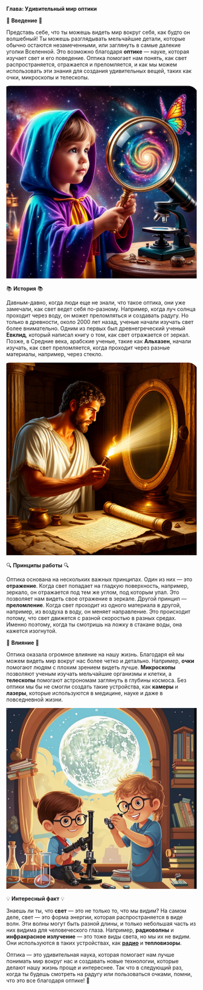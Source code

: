 **Глава: Удивительный мир оптики**

🌟 **Введение** 🌟

Представь себе, что ты можешь видеть мир вокруг себя, как будто он волшебный! Ты можешь разглядывать мельчайшие детали, которые обычно остаются незамеченными, или заглянуть в самые далекие уголки Вселенной. Это возможно благодаря **оптике** — науке, которая изучает свет и его поведение. Оптика помогает нам понять, как свет распространяется, отражается и преломляется, и как мы можем использовать эти знания для создания удивительных вещей, таких как очки, микроскопы и телескопы.

![Волшебный взгляд на мир](media/optic/introduction.png)

📚 **История** 📚

Давным-давно, когда люди еще не знали, что такое оптика, они уже замечали, как свет ведет себя по-разному. Например, когда луч солнца проходит через воду, он может преломляться и создавать радугу. Но только в древности, около 2000 лет назад, ученые начали изучать свет более внимательно. Одним из первых был древнегреческий ученый **Евклид**, который написал книгу о том, как свет отражается от зеркал. Позже, в Средние века, арабские ученые, такие как **Альхазен**, начали изучать, как свет преломляется, когда проходит через разные материалы, например, через стекло.

![Евклид и зеркала](media/optic/history.png)

🔍 **Принципы работы** 🔍

Оптика основана на нескольких важных принципах. Один из них — это **отражение**. Когда свет попадает на гладкую поверхность, например, зеркало, он отражается под тем же углом, под которым упал. Это позволяет нам видеть свое отражение в зеркале. Другой принцип — **преломление**. Когда свет проходит из одного материала в другой, например, из воздуха в воду, он меняет направление. Это происходит потому, что свет движется с разной скоростью в разных средах. Именно поэтому, когда ты смотришь на ложку в стакане воды, она кажется изогнутой.

🌌 **Влияние** 🌌

Оптика оказала огромное влияние на нашу жизнь. Благодаря ей мы можем видеть мир вокруг нас более четко и детально. Например, **очки** помогают людям с плохим зрением видеть лучше. **Микроскопы** позволяют ученым изучать мельчайшие организмы и клетки, а **телескопы** помогают астрономам заглянуть в глубины космоса. Без оптики мы бы не смогли создать такие устройства, как **камеры** и **лазеры**, которые используются в медицине, науке и даже в повседневной жизни.

![Устройства вокруг нас](media/optic/influence.png)


💡 **Интересный факт** 💡

Знаешь ли ты, что **свет** — это не только то, что мы видим? На самом деле, свет — это форма энергии, которая распространяется в виде волн. Эти волны могут быть разной длины, и только небольшая часть из них видима для человеческого глаза. Например, **радиоволны** и **инфракрасное излучение** — это тоже виды света, но мы их не видим. Они используются в таких устройствах, как **[радио](Радио.md#радио)** и **тепловизоры**.

Оптика — это удивительная наука, которая помогает нам лучше понимать мир вокруг нас и создавать новые технологии, которые делают нашу жизнь проще и интереснее. Так что в следующий раз, когда ты будешь смотреть на радугу или пользоваться очками, помни, что это все благодаря оптике! 🌈